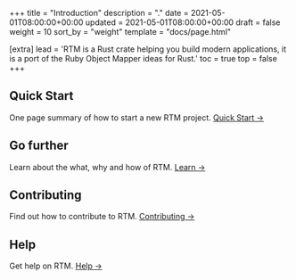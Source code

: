 +++
title = "Introduction"
description = "."
date = 2021-05-01T08:00:00+00:00
updated = 2021-05-01T08:00:00+00:00
draft = false
weight = 10
sort_by = "weight"
template = "docs/page.html"

[extra]
lead = 'RTM is a Rust crate helping you build modern applications, it is a port of the Ruby Object Mapper ideas for Rust.'
toc = true
top = false
+++

## Quick Start

One page summary of how to start a new RTM project. [Quick Start →](../quick-start/)

## Go further

Learn about the what, why and how of RTM. [Learn →](../..learn/introduction/)

## Contributing

Find out how to contribute to RTM. [Contributing →](../../contributing/how-to-contribute/)

## Help

Get help on RTM. [Help →](../../help/faq/)
